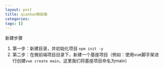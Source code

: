 ```yaml
---
layout: post
title: qiankun微前端
categories: 
tags: []
---
```


新建步骤
1. 第一步：新建目录，并初始化项目 ```npm init -y```
2. 第二步：在微前端项目目录下，新建一个基座项目（例如：使用vue脚手架进行创建```vue create main```，这里我们将基座项目命名为main）